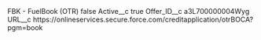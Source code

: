 <?xml version="1.0" encoding="UTF-8"?>
<CustomMetadata xmlns="http://soap.sforce.com/2006/04/metadata" xmlns:xsi="http://www.w3.org/2001/XMLSchema-instance" xmlns:xsd="http://www.w3.org/2001/XMLSchema">
    <label>FBK - FuelBook (OTR)</label>
    <protected>false</protected>
    <values>
        <field>Active__c</field>
        <value xsi:type="xsd:boolean">true</value>
    </values>
    <values>
        <field>Offer_ID__c</field>
        <value xsi:type="xsd:string">a3L700000004Wyg</value>
    </values>
    <values>
        <field>URL__c</field>
        <value xsi:type="xsd:string">https://onlineservices.secure.force.com/creditapplication/otrBOCA?pgm=book</value>
    </values>
</CustomMetadata>
